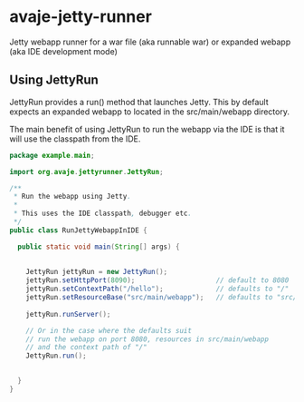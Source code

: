 avaje-jetty-runner
=================

Jetty webapp runner for a war file (aka runnable war) or expanded webapp (aka IDE development mode)


Using JettyRun
---------------
JettyRun provides a run() method that launches Jetty. This by default expects an expanded webapp to 
located in the src/main/webapp directory.

The main benefit of using JettyRun to run the webapp via the IDE is that it will use the classpath
from the IDE.


```java
package example.main;

import org.avaje.jettyrunner.JettyRun;

/**
 * Run the webapp using Jetty. 
 * 
 * This uses the IDE classpath, debugger etc.
 */
public class RunJettyWebappInIDE {

  public static void main(String[] args) {
    
    
    JettyRun jettyRun = new JettyRun();
    jettyRun.setHttpPort(8090);                    // default to 8080
    jettyRun.setContextPath("/hello");             // defaults to "/"
    jettyRun.setResourceBase("src/main/webapp");   // defaults to "src/main/webapp"
    
    jettyRun.runServer();

    // Or in the case where the defaults suit 
    // run the webapp on port 8080, resources in src/main/webapp
    // and the context path of "/"
    JettyRun.run();

    
  }
}
```

